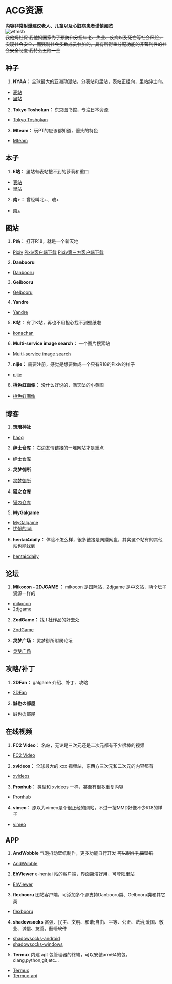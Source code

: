 # ACG资源  
  
**内容非常射爆建议老人、儿童以及心脏病患者谨慎阅览**  
![wtmsb](https://img.moegirl.org/common/6/67/Wtmsb.jpg)  
~~我他妈社保 我他妈国家为了预防和分担年老、失业、疾病以及死亡等社会风险，实现社会安全，而强制社会多数成员参加的，具有所得重分配功能的非营利性的社会安全制度 我特么五险一金~~  
  
## 种子  
1. **NYAA：** 全球最大的亚洲动漫站，分表站和里站，表站正经向，里站绅士向。  
- [表站](https://nyaa.si/)  
- [里站](https://sukebei.nyaa.si/)  
2. **Tokyo Toshokan：** 东京图书馆，专注日本资源  
- [Tokyo Toshokan](https://www.tokyotosho.info/)  
3. **Mteam：** 玩PT的应该都知道，馒头的特色  
- [Mteam](https://pt.m-team.cc/)  
## 本子  
1. **E站：** 里站有表站搜不到的萝莉和重口  
- [表站](https://e-hentai.org/)  
- [里站](https://exhentai.org/)  
2. **南+：** 曾经叫北+、魂+  
- [南+](https://www.south-plus.net/)  
## 图站  
1. **P站：** 打开R18，就是一个新天地  
- [Pixiv](https://www.pixiv.net/)  [Pixiv客户端下载](https://github.com/feizhaidontlikekuaileshui/airplane_shoot_boom/raw/master/apk_files/pixiv_v5.0.167.apk)  [Pixiv第三方客户端下载](https://github.com/feizhaidontlikekuaileshui/airplane_shoot_boom/raw/master/apk_files/PixEz_v1.2.0%20X.apk)  
2. **Danbooru**  
- [Danbooru](https://danbooru.donmai.us/)  
3. **Geibooru**  
- [Gelbooru](https://gelbooru.com/)  
4. **Yandre**  
- [Yandre](https://yande.re/)  
5. **K站：** 有了K站，再也不用担心找不到壁纸啦  
- [konachan](http://konachan.com/)  
6. **Multi-service image search：** 一个图片搜索站  
- [Multi-service image search](http://iqdb.org/)  
7. **nijie：** 需要注册，感觉是想要做成一个只有R18的Pixiv的样子  
- [nijie](http://nijie.info/)  
8. **桃色虹画像：** 没什么好说的，满天坠的小黄图  
- [桃色虹画像](http://momoniji.com/)  
## 博客  
1. **琉璃神社**  
- [hacg](https://www.hacg.me/)  
2. **绅士仓库：** 右边友情链接的一堆网站才是重点  
- [绅士仓库](https://cangku.moe/)  
3. **灵梦御所**  
- [灵梦御所](https://blog.reimu.net/)  
4. **猫之仓库**  
- [猫の仓库](https://www.catacg.net/)  
5. **MyGalgame**  
- [MyGalgame](https://beats0.github.io/www.mygalgame.com/)  
- [忧郁的loli](https://www.mmgal.com/)  
6. **hentai4daily：** 体验不怎么样，很多链接是网赚网盘，其实这个站有的其他站也能找到  
- [hentai4daily](http://hentai4daily.com/)  
## 论坛  
1. **Mikocon - 2DJGAME ：** mikocon 是国际站，2djgame 是中文站，两个坛子资源一样的  
- [mikocon](http://bbs.mikocon.com/forum.php)  
- [2djgame](https://bbs4.2djgame.net/home/forum.php)  
2. **ZodGame：** 找 I 社作品的好去处  
- [ZodGame](https://www.zodgame.xyz/)  
3. **灵梦广场：** 灵梦御所附属论坛  
- [灵梦广场](https://acg.is/)  
## 攻略/补丁  
1. **2DFan：** galgame 介绍、补丁、攻略  
- [2DFan](https://www.2dfan.com/)  
2. **誠也の部屋**  
- [誠也の部屋](http://seiya-saiga.com/)  
## 在线视频  
1. **FC2 Video：** 名站，无论是三次元还是二次元都有不少很棒的视频  
- [FC2 Video](https://video.fc2.com/)  
2. **xvideos：** 全球最大的 xxx 视频站，东西方三次元和二次元的内容都有  
- [xvideos](http://www.xvideos.com/)  
3. **Pronhub：** 类型和 xvideos 一样，甚至有很多重复内容  
- [Pronhub](https://www.pornhub.com/)  
4. **vimeo：** 原以为vimeo是个很正经的网站，不过一搜MMD好像不少R18的样子  
- [vimeo](https://vimeo.com/)  
## APP  
1. **AndWobble** 气泡抖动壁纸制作，更多功能自行开发 ~~可以制作乳摇壁纸~~  
- [AndWobble](https://github.com/feizhaidontlikekuaileshui/airplane_shoot_boom/raw/master/apk_files/AndWobble_v2.8.13.apk)  
2. **EhViewer** e-hentai 站的客户端，界面简洁好用，可登陆里站  
- [EhViewer](https://github.com/feizhaidontlikekuaileshui/airplane_shoot_boom/raw/master/apk_files/EhViewer-1.7.3.apk)  
3. **flexbooru** 图站客户端，可添加多个源支持Danbooru类、Gelbooru类和其它类
- [flexbooru](https://github.com/feizhaidontlikekuaileshui/airplane_shoot_boom/raw/master/apk_files/flexbooru_1.1.10.c871.apk)  
4. **shadowsocks** 富强、民主、文明、和谐;自由、平等、公正、法治;爱国、敬业、诚信、友善。~~翻墙软件~~    
- [shadowsocks-android](https://github.com/feizhaidontlikekuaileshui/airplane_shoot_boom/raw/master/apk_files/shadowsocksr-android-3.5.3.apk)  
- [shadowsocks-windows](https://github.com/feizhaidontlikekuaileshui/airplane_shoot_boom/raw/master/apk_files/ShadowsocksR-win-4.9.2.zip)  
5. **Termux** 内建 apt 包管理器的终端，可以安装arm64的包。clang,python,git,etc...  
- [Termux](https://github.com/feizhaidontlikekuaileshui/airplane_shoot_boom/raw/master/apk_files/termux/com.termux_77.apk)  
- [Termux-api](https://github.com/feizhaidontlikekuaileshui/airplane_shoot_boom/raw/master/apk_files/termux/com.termux.api_38.apk)  